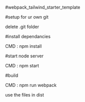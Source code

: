 
#webpack_tailwind_starter_template 


#setup for ur own git 

 delete .git folder
 
#install dependancies

 CMD : npm install 
 
#start node server 

CMD : npm start
 
 #build 
 
 CMD : npm run webpack
 
 use the files in dist 
